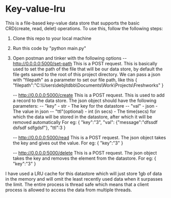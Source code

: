 # Key-value-lru
This is a file-based key-value data store that supports the basic CRD(create, read, delet) operations.
To use this, follow the following steps:
1. Clone this repo to your local machine
2. Run this code by "python main.py"
3. Open postman and tinker with the following options
    -- http://0.0.0.0:5000/set-path 
    This is a POST request. This is basically used to set the path of the file that will be our data store, by default the file gets saved to the root of this project directory.
    We can pass a json with "filepath" as a parameter to set our file path, like this
    {
    "filepath":"C:\\Users\\debjitdbb\\Documents\\Work\\Projects\\Freshworks"
    }

    -- http://0.0.0.0:5000/create
    This is a POST request. This is used to add a record to the data store. The json object should have the following parameters:
        -- "key" - str - The key for the datastore
        -- "val" - json - The value in json
        -- "ttl"(optional) - int (in secs) - The time(secs) for which the data will be stored in the datastore, after which it will be removed automatically
    For eg:
        {
        "key":"3",
        "val": {"message":"dfssdf dsfsdf sdfgdsf"},
        "ttl":3
        }


    --  http://0.0.0.0:5000/read
    This is a POST request. The json object takes the key and gives out the value. For eg:
    {
        "key":"3"
    }

    -- http://0.0.0.0:5000/delete
    This is a POST request. The json object takes the key and removes the element from the datastore. For eg:
    {
        "key":"3"
    }

I have used a LRU cache for this datastore which will just store 1gb of data in the memory and will omit the least recently used data when it surpasses the limit.
The entire process is thread safe which means that a client process is allowed to access the data from multiple threads.